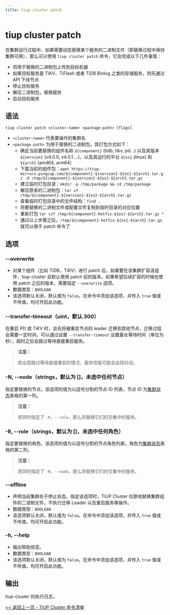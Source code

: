 ```yaml
---
title: tiup cluster patch
---
```


# tiup cluster patch

在集群运行过程中，如果需要动态替换某个服务的二进制文件（即替换过程中保持集群可用），那么可以使用 `tiup cluster patch` 命令，它会完成以下几件事情：

- 将用于替换的二进制包上传到目标机器
- 如果目标服务是 TiKV、TiFlash 或者 TiDB Binlog 之类的存储服务，则先通过 API 下线节点
- 停止目标服务
- 解压二进制包，替换服务
- 启动目标服务

## 语法

```shell
tiup cluster patch <cluster-name> <package-path> [flags]
```

- `<cluster-name>` 代表要操作的集群名
- `<package-path>` 为用于替换的二进制包，其打包方式如下：
    - 确定当前要替换的组件名称 `${component}` (tidb, tikv, pd...) 以及其版本 `${version}` (v4.0.0, v4.0.1 ...)，以及其运行的平台 `${os}` (linux) 和 `${arch}` (amd64, arm64)
    - 下载当前的组件包：`wget https://tiup-mirrors.pingcap.com/${component}-${version}-${os}-${arch}.tar.gz -O /tmp/${component}-${version}-${os}-${arch}.tar.gz`
    - 建立临时打包目录：`mkdir -p /tmp/package && cd /tmp/package`
    - 解压原来的二进制包：`tar xf /tmp/${component}-${version}-${os}-${arch}.tar.gz`
    - 查看临时打包目录中的文件结构：`find .`
    - 将要替换的二进制文件或配置文件复制到临时目录的对应位置
    - 重新打包 `tar czf /tmp/${component}-hotfix-${os}-${arch}.tar.gz *`
    - 通过以上步骤之后，`/tmp/${component}-hotfix-${os}-${arch}.tar.gz` 就可以用于 patch 命令了

## 选项

### --overwrite

- 对某个组件（比如 TiDB，TiKV）进行 patch 后，如果要在该集群扩容该组件，tiup-cluster 会默认使用 patch 前的版本。如果希望后续扩容的时候也使用 patch 之后的版本，需要指定 `--overwrite` 选项。
- 数据类型：`BOOLEAN`
- 该选项默认关闭，默认值为 `false`。在命令中添加该选项，并传入 `true` 值或不传值，均可开启此功能。

### --transfer-timeout（uint，默认 300）

在重启 PD 或 TiKV 时，会先将被重启节点的 leader 迁移到其他节点，迁移过程会需要一定时间，可以通过设置 `--transfer-timeout` 设置最长等待时间（单位为秒），超时之后会跳过等待直接重启服务。

> **注意：**
> 
> 若出现跳过等待直接重启的情况，服务性能可能会出现抖动。

### -N, --node（strings，默认为 []，未选中任何节点）

指定要替换的节点，该选项的值为以逗号分割的节点 ID 列表，节点 ID 为[集群状态](/tiup/tiup-component-cluster-display.md)表格的第一列。

> **注意：**
> 
> 若同时指定了 `-R, --role`，那么将替换它们的交集中的服务。

### -R, --role（strings，默认为 []，未选中任何角色）

指定要替换的角色，该选项的值为以逗号分割的节点角色列表，角色为[集群状态](/tiup/tiup-component-cluster-display.md)表格的第二列。

> **注意：**
> 
> 若同时指定了 `-N, --node`，那么将替换它们的交集中的服务。

### --offline

- 声明当前集群处于停止状态。指定该选项时，TiUP Cluster 仅原地替换集群组件的二进制文件，不执行迁移 Leader 以及重启服务等操作。
- 数据类型：`BOOLEAN`
- 该选项默认关闭，默认值为 `false`。在命令中添加该选项，并传入 `true` 值或不传值，均可开启此功能。

### -h, --help

- 输出帮助信息。
- 数据类型：`BOOLEAN`
- 该选项默认关闭，默认值为 `false`。在命令中添加该选项，并传入 `true` 值或不传值，均可开启此功能。

## 输出

tiup-cluster 的执行日志。

[<< 返回上一页 - TiUP Cluster 命令清单](/tiup/tiup-component-cluster.md#命令清单)